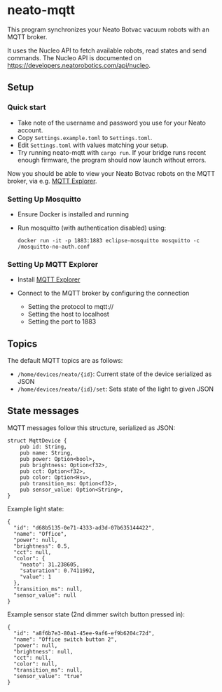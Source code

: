 # neato-mqtt

This program synchronizes your Neato Botvac vacuum robots with an MQTT broker.

It uses the Nucleo API to fetch available robots, read states and send commands. 
The Nucleo API is documented on https://developers.neatorobotics.com/api/nucleo.

## Setup


### Quick start

- Take note of the username and password you use for your Neato account.
- Copy `Settings.example.toml` to `Settings.toml`.
- Edit `Settings.toml` with values matching your setup.
- Try running neato-mqtt with `cargo run`. If your bridge runs recent enough firmware, the program should now launch without errors.

Now you should be able to view your Neato Botvac robots on the MQTT broker, via e.g. [MQTT Explorer](http://mqtt-explorer.com/).

### Setting Up Mosquitto 

- Ensure Docker is installed and running

- Run mosquitto (with authentication disabled) using:

  ```
  docker run -it -p 1883:1883 eclipse-mosquitto mosquitto -c /mosquitto-no-auth.conf
  ```

### Setting Up MQTT Explorer

- Install [MQTT Explorer](http://mqtt-explorer.com/)

- Connect to the MQTT broker by configuring the connection

  - Setting the protocol to mqtt://
  - Setting the host to localhost
  - Setting the port to 1883

## Topics

The default MQTT topics are as follows:

- `/home/devices/neato/{id}`: Current state of the device serialized as JSON
- `/home/devices/neato/{id}/set`: Sets state of the light to given JSON

## State messages

MQTT messages follow this structure, serialized as JSON:

```
struct MqttDevice {
    pub id: String,
    pub name: String,
    pub power: Option<bool>,
    pub brightness: Option<f32>,
    pub cct: Option<f32>,
    pub color: Option<Hsv>,
    pub transition_ms: Option<f32>,
    pub sensor_value: Option<String>,
}
```

Example light state:

```
{
  "id": "d68b5135-0e71-4333-ad3d-07b635144422",
  "name": "Office",
  "power": null,
  "brightness": 0.5,
  "cct": null,
  "color": {
    "neato": 31.238605,
    "saturation": 0.7411992,
    "value": 1
  },
  "transition_ms": null,
  "sensor_value": null
}
```

Example sensor state (2nd dimmer switch button pressed in):

```
{
  "id": "a8f6b7e3-80a1-45ee-9af6-ef9b6204c72d",
  "name": "Office switch button 2",
  "power": null,
  "brightness": null,
  "cct": null,
  "color": null,
  "transition_ms": null,
  "sensor_value": "true"
}
```
